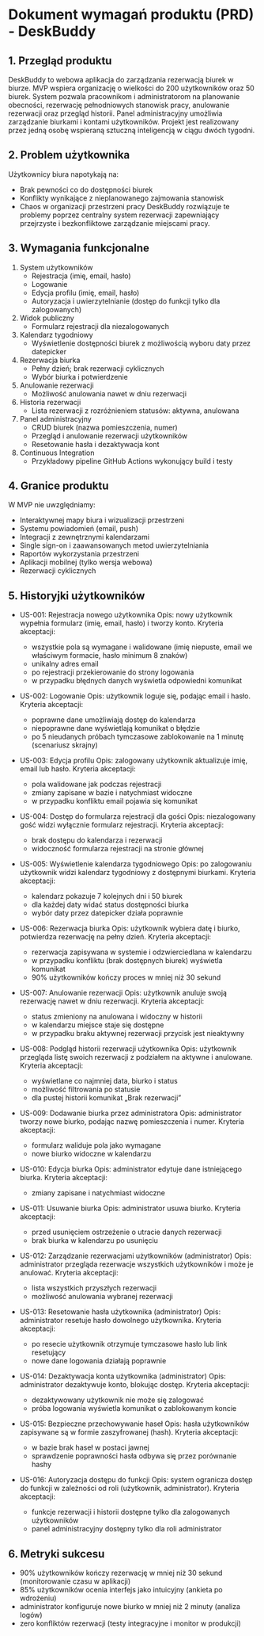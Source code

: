 # Dokument wymagań produktu (PRD) - DeskBuddy

## 1. Przegląd produktu
DeskBuddy to webowa aplikacja do zarządzania rezerwacją biurek w biurze. MVP wspiera organizację o wielkości do 200 użytkowników oraz 50 biurek. System pozwala pracownikom i administratorom na planowanie obecności, rezerwację pełnodniowych stanowisk pracy, anulowanie rezerwacji oraz przegląd historii. Panel administracyjny umożliwia zarządzanie biurkami i kontami użytkowników. Projekt jest realizowany przez jedną osobę wspieraną sztuczną inteligencją w ciągu dwóch tygodni.

## 2. Problem użytkownika
Użytkownicy biura napotykają na:
- Brak pewności co do dostępności biurek
- Konflikty wynikające z nieplanowanego zajmowania stanowisk
- Chaos w organizacji przestrzeni pracy
DeskBuddy rozwiązuje te problemy poprzez centralny system rezerwacji zapewniający przejrzyste i bezkonfliktowe zarządzanie miejscami pracy.

## 3. Wymagania funkcjonalne
1. System użytkowników
   - Rejestracja (imię, email, hasło)
   - Logowanie
   - Edycja profilu (imię, email, hasło)
   - Autoryzacja i uwierzytelnianie (dostęp do funkcji tylko dla zalogowanych)
2. Widok publiczny
   - Formularz rejestracji dla niezalogowanych
3. Kalendarz tygodniowy
   - Wyświetlenie dostępności biurek z możliwością wyboru daty przez datepicker
4. Rezerwacja biurka
   - Pełny dzień; brak rezerwacji cyklicznych
   - Wybór biurka i potwierdzenie
5. Anulowanie rezerwacji
   - Możliwość anulowania nawet w dniu rezerwacji
6. Historia rezerwacji
   - Lista rezerwacji z rozróżnieniem statusów: aktywna, anulowana
7. Panel administracyjny
   - CRUD biurek (nazwa pomieszczenia, numer)
   - Przegląd i anulowanie rezerwacji użytkowników
   - Resetowanie hasła i dezaktywacja kont
8. Continuous Integration
   - Przykładowy pipeline GitHub Actions wykonujący build i testy

## 4. Granice produktu
W MVP nie uwzględniamy:
- Interaktywnej mapy biura i wizualizacji przestrzeni
- Systemu powiadomień (email, push)
- Integracji z zewnętrznymi kalendarzami
- Single sign-on i zaawansowanych metod uwierzytelniania
- Raportów wykorzystania przestrzeni
- Aplikacji mobilnej (tylko wersja webowa)
- Rezerwacji cyklicznych

## 5. Historyjki użytkowników
- US-001: Rejestracja nowego użytkownika
  Opis: nowy użytkownik wypełnia formularz (imię, email, hasło) i tworzy konto.
  Kryteria akceptacji:
  - wszystkie pola są wymagane i walidowane (imię niepuste, email we właściwym formacie, hasło minimum 8 znaków)
  - unikalny adres email
  - po rejestracji przekierowanie do strony logowania
  - w przypadku błędnych danych wyświetla odpowiedni komunikat

- US-002: Logowanie
  Opis: użytkownik loguje się, podając email i hasło.
  Kryteria akceptacji:
  - poprawne dane umożliwiają dostęp do kalendarza
  - niepoprawne dane wyświetlają komunikat o błędzie
  - po 5 nieudanych próbach tymczasowe zablokowanie na 1 minutę (scenariusz skrajny)

- US-003: Edycja profilu
  Opis: zalogowany użytkownik aktualizuje imię, email lub hasło.
  Kryteria akceptacji:
  - pola walidowane jak podczas rejestracji
  - zmiany zapisane w bazie i natychmiast widoczne
  - w przypadku konfliktu email pojawia się komunikat

- US-004: Dostęp do formularza rejestracji dla gości
  Opis: niezalogowany gość widzi wyłącznie formularz rejestracji.
  Kryteria akceptacji:
  - brak dostępu do kalendarza i rezerwacji
  - widoczność formularza rejestracji na stronie głównej

- US-005: Wyświetlenie kalendarza tygodniowego
  Opis: po zalogowaniu użytkownik widzi kalendarz tygodniowy z dostępnymi biurkami.
  Kryteria akceptacji:
  - kalendarz pokazuje 7 kolejnych dni i 50 biurek
  - dla każdej daty widać status dostępności biurka
  - wybór daty przez datepicker działa poprawnie

- US-006: Rezerwacja biurka
  Opis: użytkownik wybiera datę i biurko, potwierdza rezerwację na pełny dzień.
  Kryteria akceptacji:
  - rezerwacja zapisywana w systemie i odzwierciedlana w kalendarzu
  - w przypadku konfliktu (brak dostępnych biurek) wyświetla komunikat
  - 90% użytkowników kończy proces w mniej niż 30 sekund

- US-007: Anulowanie rezerwacji
  Opis: użytkownik anuluje swoją rezerwację nawet w dniu rezerwacji.
  Kryteria akceptacji:
  - status zmieniony na anulowana i widoczny w historii
  - w kalendarzu miejsce staje się dostępne
  - w przypadku braku aktywnej rezerwacji przycisk jest nieaktywny

- US-008: Podgląd historii rezerwacji użytkownika
  Opis: użytkownik przegląda listę swoich rezerwacji z podziałem na aktywne i anulowane.
  Kryteria akceptacji:
  - wyświetlane co najmniej data, biurko i status
  - możliwość filtrowania po statusie
  - dla pustej historii komunikat „Brak rezerwacji”

- US-009: Dodawanie biurka przez administratora
  Opis: administrator tworzy nowe biurko, podając nazwę pomieszczenia i numer.
  Kryteria akceptacji:
  - formularz waliduje pola jako wymagane
  - nowe biurko widoczne w kalendarzu

- US-010: Edycja biurka
  Opis: administrator edytuje dane istniejącego biurka.
  Kryteria akceptacji:
  - zmiany zapisane i natychmiast widoczne

- US-011: Usuwanie biurka
  Opis: administrator usuwa biurko.
  Kryteria akceptacji:
  - przed usunięciem ostrzeżenie o utracie danych rezerwacji
  - brak biurka w kalendarzu po usunięciu

- US-012: Zarządzanie rezerwacjami użytkowników (administrator)
  Opis: administrator przegląda rezerwacje wszystkich użytkowników i może je anulować.
  Kryteria akceptacji:
  - lista wszystkich przyszłych rezerwacji
  - możliwość anulowania wybranej rezerwacji

- US-013: Resetowanie hasła użytkownika (administrator)
  Opis: administrator resetuje hasło dowolnego użytkownika.
  Kryteria akceptacji:
  - po resecie użytkownik otrzymuje tymczasowe hasło lub link resetujący
  - nowe dane logowania działają poprawnie

- US-014: Dezaktywacja konta użytkownika (administrator)
  Opis: administrator dezaktywuje konto, blokując dostęp.
  Kryteria akceptacji:
  - dezaktywowany użytkownik nie może się zalogować
  - próba logowania wyświetla komunikat o zablokowanym koncie

- US-015: Bezpieczne przechowywanie haseł
  Opis: hasła użytkowników zapisywane są w formie zaszyfrowanej (hash).
  Kryteria akceptacji:
  - w bazie brak haseł w postaci jawnej
  - sprawdzenie poprawności hasła odbywa się przez porównanie hashy

- US-016: Autoryzacja dostępu do funkcji
  Opis: system ogranicza dostęp do funkcji w zależności od roli (użytkownik, administrator).
  Kryteria akceptacji:
  - funkcje rezerwacji i historii dostępne tylko dla zalogowanych użytkowników
  - panel administracyjny dostępny tylko dla roli administrator

## 6. Metryki sukcesu
- 90% użytkowników kończy rezerwację w mniej niż 30 sekund (monitorowanie czasu w aplikacji)
- 85% użytkowników ocenia interfejs jako intuicyjny (ankieta po wdrożeniu)
- administrator konfiguruje nowe biurko w mniej niż 2 minuty (analiza logów)
- zero konfliktów rezerwacji (testy integracyjne i monitor w produkcji) 
